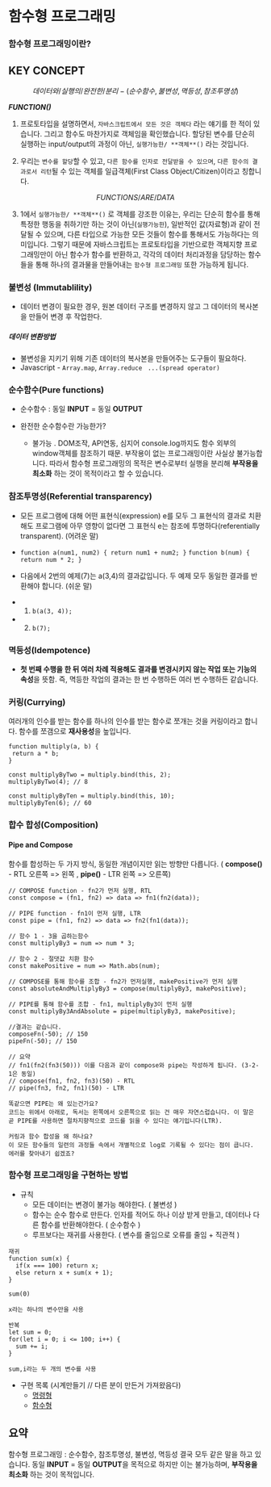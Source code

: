 
# 함수형 프로그래밍


### 함수형 프로그래밍이란?


## **KEY CONCEPT**

$$ 데이터와/ 실행의/ 완전한/분리 -(순수함수, 불변성, 멱등성, 참조투명성) $$
 


_**FUNCTION()**_

1.  프로토타입을 설명하면서, `자바스크립트에서 모든 것은 객체다` 라는 얘기를 한 적이 있습니다. 그리고 함수도 마찬가지로 객체임을 확인했습니다. 할당된 변수를 단순히 실행하는 input/output의 과정이 아닌, `실행가능한/ **객체**()` 라는 것입니다.

2.  우리는 `변수를 할당`할 수 있고, `다른 함수를 인자로 전달받을 수 있으며`, `다른 함수의 결과로서 리턴`될 수 있는 객체를 일급객체(First Class Object/Citizen)이라고 칭합니다.

$$FUNCTIONS /ARE /DATA$$

3.  1에서 `실행가능한/ **객체**()` 로 객체를 강조한 이유는, 우리는 단순히 함수를 통해 특정한 행동을 취하기만 하는 것이 아닌(`실행가능한`), 일반적인 값(자료형)과 같이 전달될 수 있으며, 다른 타입으로 가능한 모든 것들이 함수를 통해서도 가능하다는 의미입니다. 그렇기 때문에 자바스크립트는 프로토타입을 기반으로한 객체지향 프로그래밍만이 아닌 함수가 함수를 반환하고, 각각의 데이터 처리과정을 담당하는 함수들을 통해 하나의 결과물을 만들어내는 `함수형 프로그래밍` 또한 가능하게 됩니다.

### 불변성 (Immutablility)

- 데이터 변경이 필요한 경우, 원본 데이터 구조를 변경하지 않고 그 데이터의 복사본을 만들어 변경 후 작업한다. 

#####  데이터 변환방법

- 불변성을 지키기 위해 기존 데이터의 복사본을 만들어주는 도구들이 필요하다.
- Javascript - ```Array.map```, ```Array.reduce```  ``` ...(spread operator)```



### 순수함수(Pure functions)

- 순수함수 : 동일 **INPUT** = 동일 **OUTPUT**

 - 완전한 순수함수란 가능한가?
	 - 불가능 . DOM조작, API연동, 심지어 console.log까지도 함수 외부의 window객체를 참조하기 때문. 부작용이 없는 프로그래밍이란 사실상 불가능합니다. 따라서 함수형 프로그래밍의 목적은 변수로부터 실행을 분리해 **부작용을 최소화** 하는 것이 목적이라고 할 수 있습니다.

### 참조투명성(Referential transparency)

- 모든 프로그램에 대해 어떤 표현식(expression) e를 모두 그 표현식의 결과로 치환해도 프로그램에 아무 영향이 없다면 그 표현식 e는 참조에 투명하다(referentially transparent). (어려운 말)

- `function a(num1, num2) {
 return num1 + num2;
}`
`function b(num) {
 return num * 2;
}`
	
- 다음에서 2번의 예제(7)는 a(3,4)의 결과값입니다. 두 예제 모두 동일한 결과를 반환해야 합니다. (쉬운 말)  
- 1. `b(a(3, 4));` 
- 2. `b(7); `

### 멱등성(Idempotence)
- **첫 번째 수행을 한 뒤 여러 차례 적용해도 결과를 변경시키지 않는 작업 또는 기능의 속성**을 뜻함. 즉, 멱등한 작업의 결과는 한 번 수행하든 여러 번 수행하든 같습니다. 


 ### 커링(Currying)
 
 여러개의 인수를 받는 함수를 하나의 인수를 받는 함수로 쪼개는 것을 커링이라고 합니다. 함수를 쪼갬으로 **재사용성**을 높입니다.
```
function multiply(a, b) {
 return a * b;
}

const multiplyByTwo = multiply.bind(this, 2);
multiplyByTwo(4); // 8

const multiplyByTen = multiply.bind(this, 10);
multiplyByTen(6); // 60
```
 

### 합수 합성(Composition)

#### Pipe and Compose
함수를 합성하는 두 가지 방식, 동일한 개념이지만 읽는 방향만 다릅니다. ( **compose()**  - RTL  오른쪽 => 왼쪽 , **pipe()** - LTR 왼쪽 => 오른쪽)

```
// COMPOSE function - fn2가 먼저 실행, RTL
const compose = (fn1, fn2) => data => fn1(fn2(data));

// PIPE function - fn1이 먼저 실행, LTR
const pipe = (fn1, fn2) => data => fn2(fn1(data));

// 함수 1 - 3을 곱하는함수
const multiplyBy3 = num => num * 3;

// 함수 2 - 절댓값 치환 함수
const makePositive = num => Math.abs(num);

// COMPOSE를 통해 함수를 조합 - fn2가 먼저실행, makePositive가 먼저 실행
const absoluteAndMultiplyBy3 = compose(multiplyBy3, makePositive);

// PIPE를 통해 함수를 조합 - fn1, multiplyBy3이 먼저 실행
const multiplyBy3AndAbsolute = pipe(multiplyBy3, makePositive);

//결과는 같습니다.
composeFn(-50); // 150
pipeFn(-50); // 150

// 요약
// fn1(fn2(fn3(50))) 이를 다음과 같이 compose와 pipe는 작성하게 됩니다. (3-2-1은 동일)
// compose(fn1, fn2, fn3)(50) - RTL
// pipe(fn3, fn2, fn1)(50) - LTR

똑같으면 PIPE는 왜 있는건가요?
코드는 위에서 아래로, 독서는 왼쪽에서 오른쪽으로 읽는 건 매우 자연스럽습니다. 이 말은 곧 PIPE를 사용하면 절차지향적으로 코드를 읽을 수 있다는 얘기입니다(LTR).

커링과 함수 합성을 왜 하나요?
이 모든 함수들의 일련의 과정들 속에서 개별적으로 log로 기록될 수 있다는 점이 큽니다. 에러를 찾아내기 쉽겠죠?
```

### 함수형 프로그래밍을 구현하는 방법

- 규칙
  - 모든 데이터는 변경이 불가능 해야한다. ( 불변성 )
  - 함수는 순수 함수로 만든다. 인자를 적어도 하나 이상 받게 만들고, 데이터나 다른 함수를 반환해야한다. ( 순수함수 )
  - 루프보다는 재귀를 사용한다. ( 변수를 줄임으로 오류를 줄임 + 직관적 )
  
```
재귀
function sum(x) {
  if(x === 100) return x;
  else return x + sum(x + 1);
}

sum(0)

x라는 하나의 변수만을 사용
```

```
반복
let sum = 0;
for(let i = 0; i <= 100; i++) {
  sum += i;
}

sum,i라는 두 개의 변수를 사용
```

- 구현 목록 (시계만들기 // 다른 분이 만든거 가져왔음다)
  - [명령형](https://codesandbox.io/s/p31lpm0q5x)
  - [함수형](https://codesandbox.io/s/7wqn2j3wmq)


##  요약

함수형 프로그래밍 : 순수함수, 참조투명성, 불변성, 멱등성 결국 모두 같은 말을 하고 있습니다. 
동일 **INPUT** = 동일 **OUTPUT**을 목적으로 하지만 이는 불가능하며, **부작용을 최소화** 하는 것이 목적입니다.
